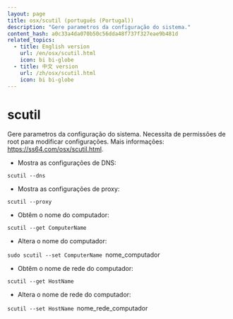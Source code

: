 ```yaml
---
layout: page
title: osx/scutil (português (Portugal))
description: "Gere parametros da configuração do sistema."
content_hash: a0c33a4da070b50c56dda48f737f327eae9b481d
related_topics:
  - title: English version
    url: /en/osx/scutil.html
    icon: bi bi-globe
  - title: 中文 version
    url: /zh/osx/scutil.html
    icon: bi bi-globe
---
```

# scutil

Gere parametros da configuração do sistema.
Necessita de permissões de root para modificar configurações.
Mais informações: <https://ss64.com/osx/scutil.html>.

- Mostra as configurações de DNS:

`scutil --dns`

- Mostra as configurações de proxy:

`scutil --proxy`

- Obtêm o nome do computador:

`scutil --get ComputerName`

- Altera o nome do computador:

`sudo scutil --set ComputerName `<span class="tldr-var badge badge-pill bg-dark-lm bg-white-dm text-white-lm text-dark-dm font-weight-bold">nome_computador</span>

- Obtêm o nome de rede do computador:

`scutil --get HostName`

- Altera o nome de rede do computador:

`scutil --set HostName `<span class="tldr-var badge badge-pill bg-dark-lm bg-white-dm text-white-lm text-dark-dm font-weight-bold">nome_rede_computador</span>
